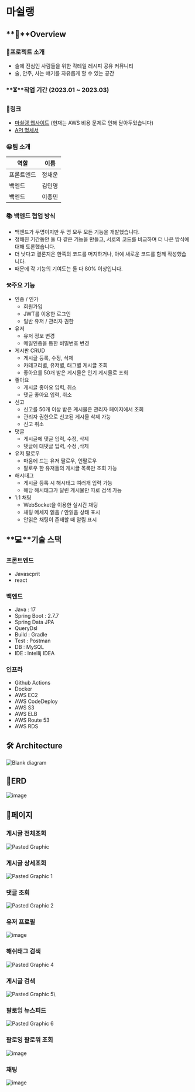 # 마쉴랭

## **📍**Overview

### 📜프로젝트 소개

- 술에 진심인 사람들을 위한 칵테일 레시피 공유 커뮤니티
- 술, 안주, 사는 얘기를 자유롭게 할 수 있는 공간

### **⏳**작업 기간 (2023.01 ~ 2023.03)

### 🔗링크
- [마쉴랭 웹사이트](https://msl-frontend.vercel.app/) (현재는 AWS 비용 문제로 인해 닫아두었습니다)
- [API 명세서](https://api.mashillaeng.site/swagger-ui/index.html#/)


### 😀팀 소개

|         역할 |        이름 |
| --- | --- |
| 프론트엔드 | 정채운 |
| 백엔드 | 김민영 |
| 백엔드 | 이종민 |

### 📚 백엔드 협업 방식
- 백엔드가 두명이지만 두 명 모두 모든 기능을 개발했습니다.
- 정해진 기간동안 둘 다 같은 기능을 만들고, 서로의 코드를 비교하며 더 나은 방식에 대해 토론했습니다.
- 더 낫다고 결론지은 한쪽의 코드를 머지하거나, 아예 새로운 코드를 함께 작성했습니다.
- 때문에 각 기능의 기여도는 둘 다 80% 이상입니다.

### ⚒️주요 기능

- 인증 / 인가
    - 회원가입
    - JWT를 이용한 로그인
    - 일반 유저 / 관리자 권한
- 유저
    - 유저 정보 변경
    - 메일인증을 통한 비밀번호 변경
- 게시판 CRUD
    - 게시글 등록, 수정, 삭제
    - 카테고리별, 유저별, 태그별 게시글 조회
    - 좋아요를 50개 받은 게시물은 인기 게시물로 조회
- 좋아요
    - 게시글 좋아요 입력, 취소
    - 댓글 좋아요 입력, 취소
- 신고
    - 신고를 50개 이상 받은 게시물은 관리자 페이지에서 조회
    - 관리자 권한으로 신고된 게시물 삭제 가능
    - 신고 취소
- 댓글
    - 게시글에 댓글 입력, 수정, 삭제
    - 댓글에 대댓글 입력, 수정 ,삭제
- 유저 팔로우
    - 마음에 드는 유저 팔로우, 언팔로우
    - 팔로우 한 유저들의 게시글 목록만 조회 가능
- 해시태그
    - 게시글 등록 시 해시태그 여러개 입력 가능
    - 해당 해시태그가 달린 게시물만 따로 검색 가능
- 1:1 채팅
    - WebSocket을 이용한 실시간 채팅
    - 채팅 메세지 읽음 / 안읽음 상태 표시
    - 안읽은 채팅이 존재할 때 알림 표시

## **💻**기술 스택

### 프론트엔드

- Javascprit
- react

### 백엔드

- Java : 17
- Spring Boot : 2.7.7
- Spring Data JPA
- QueryDsl
- Build : Gradle
- Test : Postman
- DB : MySQL
- IDE : Intellij IDEA

### 인프라

- Github Actions
- Docker
- AWS EC2
- AWS CodeDeploy
- AWS S3
- AWS ELB
- AWS Route 53
- AWS RDS

## **🛠 Architecture**
![Blank diagram](https://user-images.githubusercontent.com/102534186/229378676-fb655439-34f8-4b8e-8c6d-b7619fb3d934.png)

## 🎯ERD
![image](https://user-images.githubusercontent.com/102534186/229378435-9e838c80-3eb3-4149-b84f-ef276b1db8be.png)

## 📃페이지
### 게시글 전체조회 


![Pasted Graphic](https://user-images.githubusercontent.com/67457956/229806689-6c796222-d963-4f34-8380-b5ba8ef64d3b.png)



### 게시글 상세조회


![Pasted Graphic 1](https://user-images.githubusercontent.com/67457956/229808232-ab716863-a3de-4d40-81de-1f722e5a14f8.png)



### 댓글 조회


![Pasted Graphic 2](https://user-images.githubusercontent.com/67457956/229808716-4babb640-f7f1-4a4c-9e6a-078c10f37bbb.png)



### 유저 프로필 


![image](https://user-images.githubusercontent.com/67457956/229809273-a8e145fc-de74-4791-aa4e-23ff73b6afae.png)



### 해쉬태그 검색

![Pasted Graphic 4](https://user-images.githubusercontent.com/67457956/229809397-0625eced-6b56-4534-83e1-251eec625c0f.png)



### 게시글 검색


![Pasted Graphic 5](https://user-images.githubusercontent.com/67457956/229809569-b80b274f-74e2-4d6b-80ad-96c410f5c5f5.png)\



### 팔로잉 뉴스피드


![Pasted Graphic 6](https://user-images.githubusercontent.com/67457956/229809835-2eb355d9-1612-4e37-8b88-f8afe32cc79f.png)



### 팔로잉 팔로워 조회

![image](https://user-images.githubusercontent.com/67457956/229810850-89e0b58c-953f-41ad-9c02-842a488efb34.png)


   
### 채팅

![image](https://user-images.githubusercontent.com/67457956/229811170-498bb32a-2847-44df-8ee8-a23f19732bf3.png)


